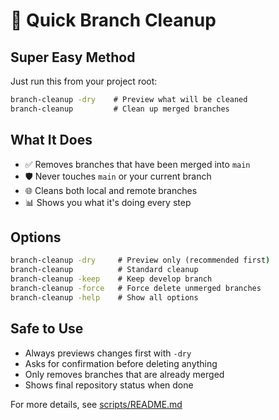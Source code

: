 # 🧹 Quick Branch Cleanup

## Super Easy Method

Just run this from your project root:

```cmd
branch-cleanup -dry    # Preview what will be cleaned
branch-cleanup         # Clean up merged branches
```

## What It Does

- ✅ Removes branches that have been merged into `main`  
- 🛡️ Never touches `main` or your current branch
- 🌐 Cleans both local and remote branches
- 📊 Shows you what it's doing every step

## Options

```cmd
branch-cleanup -dry     # Preview only (recommended first)
branch-cleanup          # Standard cleanup
branch-cleanup -keep    # Keep develop branch
branch-cleanup -force   # Force delete unmerged branches
branch-cleanup -help    # Show all options
```

## Safe to Use

- Always previews changes first with `-dry`
- Asks for confirmation before deleting anything
- Only removes branches that are already merged
- Shows final repository status when done

For more details, see [scripts/README.md](scripts/README.md)
